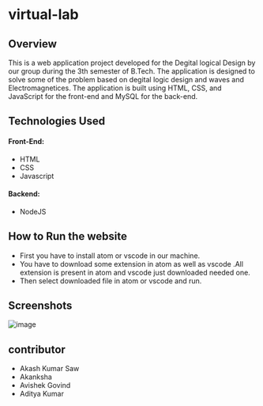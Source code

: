 # virtual-lab

## Overview

This is a web application project developed for the Degital logical Design by our group during the 3th semester of B.Tech.
The application is designed to solve some of the problem based on degital logic design and waves and Electromagnetices. 
The application is built using HTML, CSS, and JavaScript for the front-end and MySQL for the back-end.


 ## Technologies Used

#### Front-End:

* HTML
* CSS
* Javascript

#### Backend:

* NodeJS

## How to Run the website

* First you have to install atom or vscode in our machine.
* You have to download some extension in atom as well as vscode .All extension is present in atom and vscode just downloaded needed one.
* Then select downloaded file in atom or vscode and run.

## Screenshots
![image](https://github.com/Akash8292/virtual-lab/assets/97883391/b8be3415-3806-41ed-81a3-153a9377cc85) 

## contributor
* Akash Kumar Saw
* Akanksha
* Avishek Govind
* Aditya Kumar


